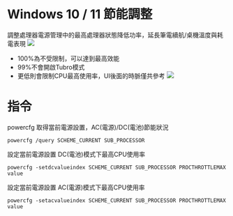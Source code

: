 # Windows 10 / 11 節能調整
調整處理器電源管理中的最高處理器狀態降低功率，延長筆電續航/桌機溫度與耗電表現
![](https://i.imgur.com/8hLSOVm.png)

* 100%為不受限制，可以達到最高效能
* 99%不會開啟Tubro模式
* 更低則會限制CPU最高使用率，UI後面的時脈僅共參考
![](https://i.imgur.com/Pw1IyDK.png)


# 指令
powercfg 取得當前電源設置，AC(電源)/DC(電池)節能狀況 
```
powercfg /query SCHEME_CURRENT SUB_PROCESSOR
```

設定當前電源設置 DC(電池)模式下最高CPU使用率
```
powercfg -setdcvalueindex SCHEME_CURRENT SUB_PROCESSOR PROCTHROTTLEMAX value
```

設定當前電源設置 AC(電源)模式下最高CPU使用率
```
powercfg -setacvalueindex SCHEME_CURRENT SUB_PROCESSOR PROCTHROTTLEMAX value
```
